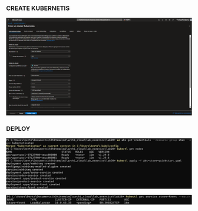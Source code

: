 ### CREATE KUBERNETIS

![alt text](https://github.com/bertreux/Azure_cloud_m2/blob/main/lab20/image/create_kubernetis.png?raw=true)

### DEPLOY

![alt text](https://github.com/bertreux/Azure_cloud_m2/blob/main/lab20/image/deploy_app0.png?raw=true)

![alt text](https://github.com/bertreux/Azure_cloud_m2/blob/main/lab20/image/deploy_app.png?raw=true)
